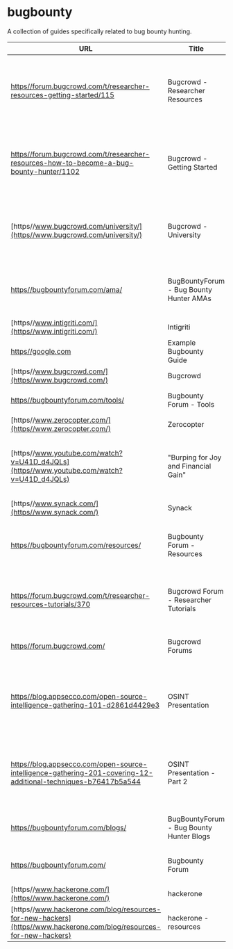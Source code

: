 # bugbounty
A collection of guides specifically related to bug bounty hunting.

| URL | Title | Description |
| --- | --- | --- |
| [https//forum.bugcrowd.com/t/researcher-resources-getting-started/115](https//forum.bugcrowd.com/t/researcher-resources-getting-started/115) | Bugcrowd - Researcher Resources | A collection of various resource links for bug bounty hunting, hosted by Bugcrowd. |
| [https//forum.bugcrowd.com/t/researcher-resources-how-to-become-a-bug-bounty-hunter/1102](https//forum.bugcrowd.com/t/researcher-resources-how-to-become-a-bug-bounty-hunter/1102) | Bugcrowd - Getting Started | A collection of getting started guides for bug bounty hunting, hosted by Bugcrowd. |
| [https//www.bugcrowd.com/university/](https//www.bugcrowd.com/university/) | Bugcrowd - University | A collection of various training resources for various but bounty techniques |
| [https//bugbountyforum.com/ama/](https//bugbountyforum.com/ama/) | BugBountyForum - Bug Bounty Hunter AMAs | A collection of AMAs (ask me anything) interivews of bug bounty hunters. |
| [https//www.intigriti.com/](https//www.intigriti.com/) | Intigriti | A bug bounty platform. |
| [https//google.com](https//google.com) | Example Bugbounty Guide | A guide about things. |
| [https//www.bugcrowd.com/](https//www.bugcrowd.com/) | Bugcrowd | A bug bounty platform. |
| [https//bugbountyforum.com/tools/](https//bugbountyforum.com/tools/) | Bugbounty Forum - Tools | A collection of other bug bounty tools. |
| [https//www.zerocopter.com/](https//www.zerocopter.com/) | Zerocopter | A bug bounty platform. |
| [https//www.youtube.com/watch?v=U41D_d4JQLs](https//www.youtube.com/watch?v=U41D_d4JQLs) | "Burping for Joy and Financial Gain" | A presentation by Tim "lanmaster53" Tomes on using Burp Suite. |
| [https//www.synack.com/](https//www.synack.com/) | Synack | A bug bounty platform. |
| [https//bugbountyforum.com/resources/](https//bugbountyforum.com/resources/) | Bugbounty Forum - Resources | A collection of other bug bounty guides, tools, and learning resources. |
| [https//forum.bugcrowd.com/t/researcher-resources-tutorials/370](https//forum.bugcrowd.com/t/researcher-resources-tutorials/370) | Bugcrowd Forum - Researcher Tutorials | A collection of tutorials that go over various bug bounty techniques. |
| [https//forum.bugcrowd.com/](https//forum.bugcrowd.com/) | Bugcrowd Forums | A bug bounty forum for discussion of bug bounties |
| [https//blog.appsecco.com/open-source-intelligence-gathering-101-d2861d4429e3](https//blog.appsecco.com/open-source-intelligence-gathering-101-d2861d4429e3) | OSINT Presentation | A presentation on Open Source Intellegence for bug bounty hunting. |
| [https//blog.appsecco.com/open-source-intelligence-gathering-201-covering-12-additional-techniques-b76417b5a544](https//blog.appsecco.com/open-source-intelligence-gathering-201-covering-12-additional-techniques-b76417b5a544) | OSINT Presentation - Part 2 | A presentation on Open Source Intellegence for bug bounty hunting. |
| [https//bugbountyforum.com/blogs/](https//bugbountyforum.com/blogs/) | BugBountyForum - Bug Bounty Hunter Blogs | A collection of blogs of bug bounty hunters. |
| [https//bugbountyforum.com/](https//bugbountyforum.com/) | Bugbounty Forum | A bug bounty forum for discussion of bug bounties |
| [https//www.hackerone.com/](https//www.hackerone.com/) | hackerone | A bug bounty platform. |
| [https//www.hackerone.com/blog/resources-for-new-hackers](https//www.hackerone.com/blog/resources-for-new-hackers) | hackerone - resources | A collectin of resources for bug bounty hunters. |
